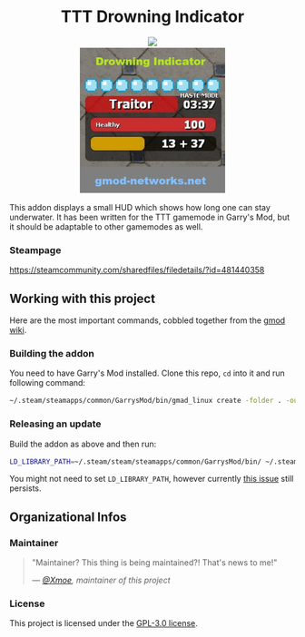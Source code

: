 <div align="center">

# TTT Drowning Indicator

<a href="https://steamcommunity.com/sharedfiles/filedetails/?id=481440358">
    <img src=https://img.shields.io/endpoint?url=https%3A%2F%2Fshieldsio-steam-workshop.jross.me%2F481440358%2Fsubscriptions-text height=25>
</a>

<div></div>

<img src="thumbnail.jpg" width=256>

</div>


This addon displays a small HUD which shows how long one can stay underwater. It has been written for the TTT gamemode in Garry's Mod, but it should be adaptable to other gamemodes as well.

### Steampage
https://steamcommunity.com/sharedfiles/filedetails/?id=481440358

## Working with this project

Here are the most important commands, cobbled together from the [gmod wiki](https://wiki.facepunch.com/gmod/Workshop_Addon_Creation).

### Building the addon
You need to have Garry's Mod installed. Clone this repo, `cd` into it and run following command:

```sh
~/.steam/steamapps/common/GarrysMod/bin/gmad_linux create -folder . -out "drowning_indicator.gma"
```

### Releasing an update
Build the addon as above and then run:

```sh
LD_LIBRARY_PATH=~/.steam/steam/steamapps/common/GarrysMod/bin/ ~/.steam/steam/steamapps/common/GarrysMod/bin/gmpublish_linux update -addon drowning_indicator.gma -id "481440358" -changes "General fixes and system stability improvements"
```

You might not need to set `LD_LIBRARY_PATH`, however currently [this issue](https://github.com/Facepunch/garrysmod-issues/issues/4542) still persists.


## Organizational Infos

### Maintainer

> "Maintainer? This thing is being maintained?! That's news to me!"
>
> <cite>— [@Xmoe](https://github.com/Xmoe), maintainer of this project</cite>

### License

This project is licensed under the [GPL-3.0 license](LICENSE.md).